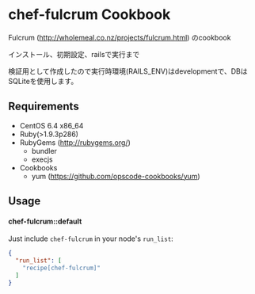 chef-fulcrum Cookbook
=====================

Fulcrum (http://wholemeal.co.nz/projects/fulcrum.html) のcookbook

インストール、初期設定、railsで実行まで

検証用として作成したので実行時環境(RAILS_ENV)はdevelopmentで、DBはSQLiteを使用します。

Requirements
------------

- CentOS 6.4 x86_64
- Ruby(>1.9.3p286)
- RubyGems (http://rubygems.org/)
    - bundler 
    - execjs
- Cookbooks
    - yum (https://github.com/opscode-cookbooks/yum)

Usage
-----
#### chef-fulcrum::default
Just include `chef-fulcrum` in your node's `run_list`:

```json
{
  "run_list": [
    "recipe[chef-fulcrum]"
  ]
}
```


